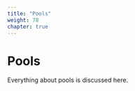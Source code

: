 ```yaml
---
title: "Pools"
weight: 78
chapter: true
---
```


# Pools

Everything about pools is discussed here.

